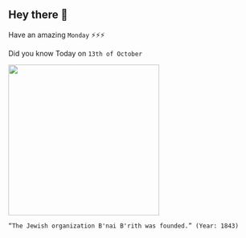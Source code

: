 ## Hey there 👋
Have an amazing `Monday` ⚡⚡⚡

Did you know Today on `13th of October`
 
 [<img src="https://upload.wikimedia.org/wikipedia/commons/thumb/4/4b/B%27nai_B%27rith_membership_certificate_1876.jpg/1024px-B%27nai_B%27rith_membership_certificate_1876.jpg" width="300" />](https://www.bnaibrith.org/about-us.html#:~:text=Since%20our%20founding%20in%201843,presidents%20and%20other%20world%20leaders.) 
 ```
“The Jewish organization B'nai B'rith was founded.” (Year: 1843)
```
